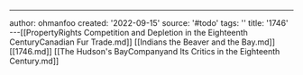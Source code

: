 ---
author: ohmanfoo
created: '2022-09-15'
source: '#todo'
tags: ''
title: '1746'
---[[PropertyRights Competition and Depletion in the Eighteenth CenturyCanadian Fur Trade.md]]
[[Indians the Beaver and the Bay.md]]
[[1746.md]]
[[The Hudson's BayCompanyand Its Critics in the Eighteenth Century.md]]
